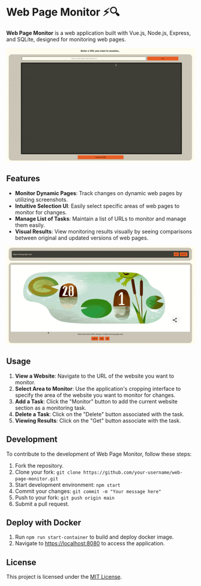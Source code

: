 # Web Page Monitor :zap::mag:

**Web Page Monitor** is a web application built with Vue.js, Node.js, Express, and SQLite, designed for monitoring web pages.

![Monitor](public/monitor_screencast2.gif)

## Features
- **Monitor Dynamic Pages**: Track changes on dynamic web pages by utilizing screenshots.
- **Intuitive Selection UI**: Easily select specific areas of web pages to monitor for changes.
- **Manage List of Tasks**: Maintain a list of URLs to monitor and manage them easily.
- **Visual Results**: View monitoring results visually by seeing comparisons between original and updated versions of web pages.

![Results](public/status_screencast.gif)

## Usage
1) **View a Website**: Navigate to the URL of the website you want to monitor.
3) **Select Area to Monitor**: Use the application's cropping interface to specify the area of the website you want to monitor for changes.
4) **Add a Task**: Click the "Monitor" button to add the current website section as a monitoring task.
5) **Delete a Task**: Click on the "Delete" button associated with the task.
6) **Viewing Results**: Click on the "Get" button associate with the task.

## Development
To contribute to the development of Web Page Monitor, follow these steps:

1) Fork the repository.
2) Clone your fork: `git clone https://github.com/your-username/web-page-monitor.git`
3) Start development environment: `npm start`
4) Commit your changes: `git commit -m "Your message here"`
5) Push to your fork: `git push origin main`
6) Submit a pull request.

## Deploy with Docker

1) Run `npm run start-container` to build and deploy docker image.
2) Navigate to [https://localhost:8080](https://localhost:8080) to access the application.

## License
This project is licensed under the [MIT License](LICENSE).
